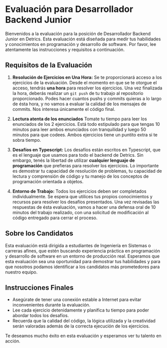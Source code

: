 
# Evaluación para Desarrollador Backend Junior

Bienvenidos a la evaluación para la posición de Desarrollador Backend Junior en Detrics. Esta evaluación está diseñada para medir tus habilidades y conocimientos en programación y desarrollo de software. Por favor, lee atentamente las instrucciones y requisitos a continuación.

## Requisitos de la Evaluación

1. **Resolución de Ejercicios en Una Hora:** Se te proporcionará acceso a los ejercicios de la evaluación. Desde el momento en que se te otorgue el acceso, tendrás **una hora** para resolver los ejercicios. Una vez finalizada la hora, deberás realizar un `git push` de tu trabajo al repositorio proporcionado. Podes hacer cuantos pushs y commits quieras a lo largo de ésta hora, y no vamos a evaluar la calidad de los mensajes de commits. Nos interesa únicamente el código final. 

2. **Lectura atenta de los enunciados** Tomate tu tiempo para leer los enunciados de los 2 ejercicios. Está todo estipulado para que tengas 10 minutos para leer ambos enunciados con tranquilidad y luego 50 minutos para que codees. Ambos ejercicios tiene un puntito extra si te sobra tiempo. 

3. **Desafíos en Typescript:** Los desafíos están escritos en Typescript, que es el lenguaje que usamos para todo el backend de Detrics. Sin embargo, tenés la libertad de utilizar **cualquier lenguaje de programación** que prefieras para resolver los ejercicios. Lo importante es demostrar tu capacidad de resolución de problemas, tu capacidad de lectura y comprensión de código y tu manejo de los conceptos de programación orientada a objetos.

4. **Entorno de Trabajo:** Todos los ejercicios deben ser completados individualmente. Se espera que utilices tus propios conocimientos y recursos para resolver los desafíos presentados. Una vez revisadas las respuestas de ésta evaluación, vamos a hacer una defensa oral de 10 minutos del trabajo realizado, con una solicitud de modificación al código entregado para cerrar el proceso.

## Sobre los Candidatos

Esta evaluación está dirigida a estudiantes de Ingeniería en Sistemas o carreras afines, que estén buscando experiencia práctica en programación y desarrollo de software en un entorno de producción real. Esperamos que esta evaluación sea una oportunidad para demostrar tus habilidades y para que nosotros podamos identificar a los candidatos más prometedores para nuestro equipo.

## Instrucciones Finales

- Asegúrate de tener una conexión estable a Internet para evitar inconvenientes durante la evaluación.
- Lee cada ejercicio detenidamente y planifica tu tiempo para poder abordar todos los desafíos.
- Recuerda que la calidad del código, la lógica utilizada y la creatividad serán valoradas además de la correcta ejecución de los ejercicios.

Te deseamos mucho éxito en esta evaluación y esperamos ver tu talento en acción.